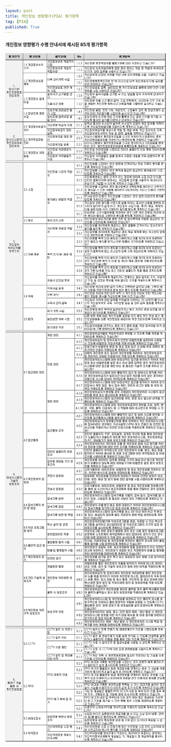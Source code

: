 ```yaml
---
layout: post
title: 개인정보 영향평가(PIA) 평가항목
tag: [PIA]
published: True
---
```


#### 개인정보 영향평가 수행 안내서에 제시된 85개 평가항목

![](../../img/2021-08-31-개인정보%20영향평가%20평가항목/2021-08-31-18-40-26.png)
![](../../img/2021-08-31-개인정보%20영향평가%20평가항목/2021-08-31-18-40-41.png)
![](../../img/2021-08-31-개인정보%20영향평가%20평가항목/2021-08-31-18-40-54.png)
![](../../img/2021-08-31-개인정보%20영향평가%20평가항목/2021-08-31-18-41-08.png)

